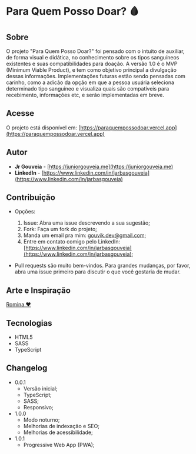 # Para Quem Posso Doar? 🩸

## Sobre
O projeto "Para Quem Posso Doar?" foi pensado com o intuito de auxiliar, de forma visual e didática, no conhecimento sobre os tipos sanguíneos existentes e suas compatibilidades para doação. A versão 1.0 é o MVP (Minimum Viable Product), e tem como objetivo principal a divulgação dessas informações. Implementações futuras estão sendo pensadas com carinho, como a adicão da opção em que a pessoa usuária seleciona determinado tipo sanguíneo e visualiza quais são compatíveis para recebimento, informações etc, e serão implementadas em breve.


## Acesse
O projeto está disponível em: [https://paraquempossodoar.vercel.app](https://paraquempossodoar.vercel.app)

## Autor
* **Jr Gouveia** - [https://juniorgouveia.me](https://juniorgouveia.me)
* **LinkedIn** - [https://www.linkedin.com/in/jarbasgouveia](https://www.linkedin.com/in/jarbasgouveia)

## Contribuição
* Opções:
   1. Issue: Abra uma issue descrevendo a sua sugestão;
   2. Fork: Faça um fork do projeto;
   3. Manda um email pra mim: [gouvik.dev@gmail.com](mailto:gouvik.dev@gmail.com);
   4. Entre em contato comigo pelo LinkedIn: [https://www.linkedin.com/in/jarbasgouveia](https://www.linkedin.com/in/jarbasgouveia);
   
* Pull requests são muito bem-vindos. Para grandes mudanças, por favor, abra uma issue primeiro para discutir o que você gostaria de mudar.

## Arte e Inspiração
[Romina ❤️](https://codepen.io/RominaMartin/pen/OJVdvRm)

## Tecnologias
* HTML5
* SASS
* TypeScript

## Changelog
* 0.0.1
    * Versão inicial;
    * TypeScript;
    * SASS;
    * Responsivo;
* 1.0.0
    * Modo noturno;
    * Melhorias de indexação e SEO;
    * Melhorias de acessibilidade;
* 1.0.1
    * Progressive Web App (PWA);
